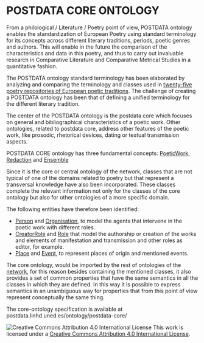 # POSTDATA CORE ONTOLOGY

From a philological / Literature / Poetry point of view, POSTDATA ontology enables the standardization of European Poetry using standard terminology for its concepts across different literary traditions, periods, poetic genres and authors. This will enable in the future the comparison of the characteristics and data in this poetry, and thus to carry out invaluable research in Comparative Literature and Comparative Metrical Studies in a quantitative fashion.

The POSTDATA ontology standard terminology has been elaborated by analyzing and comparing the terminology and classes used in  [twenty-five poetry repositories of European poetic traditions](https://www.google.com/maps/d/viewer?mid=15MAs3lVHlOk-eWUfBWXBP_prHbE&ll=53.41177214625821%2C-1.0360140093748527&z=4). The challenge of creating a POSTDATA ontology has been that of defining a unified terminology for the different literary tradition.

The center of the POSTDATA ontology is the postdata core which focuses on general and bibliographical characteristics of a poetic work. Other ontologies, related to postdata core, address other features of the poetic work, like prosodic, rhetorical devices, dating or textual transmission aspects.

POSTDATA CORE ontology has three fundamental concepts: [PoeticWork](http://postdata.linhd.uned.es/ontology/postdata-core#PoeticWork), [Redaction](http://postdata.linhd.uned.es/ontology/postdata-core#Redaction) and [Ensemble](http://postdata.linhd.uned.es/ontology/postdata-core#Ensemble) 

Since it is the core or central ontology of the network, classes that are not typical of one of the domains related to poetry but that represent a transversal knowledge have also been incorporated. These classes complete the relevant information not only for the classes of the core ontology but also for other ontologies of a more specific domain. 

The following entities have therefore been identified: 
* [Person](http://postdata.linhd.uned.es/ontology/postdata-core#Person) and [Organisation](http://postdata.linhd.uned.es/ontology/postdata-core#Organisation), to model the agents that intervene in the poetic work with different roles.
* [CreatorRole](http://postdata.linhd.uned.es/ontology/postdata-core#CreatorRole) and [Role](http://postdata.linhd.uned.es/ontology/postdata-core#Role) that model the authorship or creation of the works and elements of manifestation and transmission and other roles as editor, for example.
* [Place](http://postdata.linhd.uned.es/ontology/postdata-core#Place) and [Event](http://postdata.linhd.uned.es/ontology/postdata-core#Event), to represent places of origin and mentioned events.

The core ontology, would be imported by the rest of ontologies of the [network](https://github.com/linhd-postdata/Network-of-ontologies), for this reason besides containing the mentioned classes, it also provides a set of common properties that have the same semantics in all the classes in which they are defined. In this way it is possible to express semantics in an unambiguous way for properties that from this point of view represent conceptually the same thing. 

The core-ontology specification is available at postdata.linhd.uned.es/ontology/postdata-core/

![Creative Commons Attribution 4.0 International License](https://i.creativecommons.org/l/by/4.0/88x31.png)
This work is licensed under a <a rel="license" href="http://creativecommons.org/licenses/by/4.0/">Creative Commons Attribution 4.0 International License</a>.
